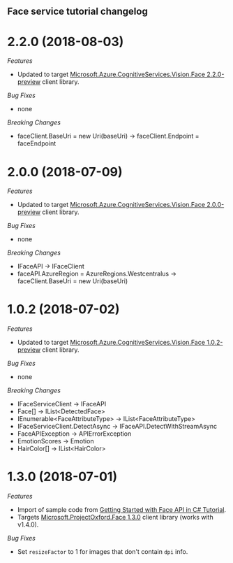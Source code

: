 ## Face service tutorial changelog

# 2.2.0 (2018-08-03)

*Features*

* Updated to target [Microsoft.Azure.CognitiveServices.Vision.Face 2.2.0-preview](https://www.nuget.org/packages/Microsoft.Azure.CognitiveServices.Vision.Face/2.2.0-preview) client library.

*Bug Fixes*

* none

*Breaking Changes*

* faceClient.BaseUri = new Uri(baseUri) -> faceClient.Endpoint = faceEndpoint

# 2.0.0 (2018-07-09)

*Features*

* Updated to target [Microsoft.Azure.CognitiveServices.Vision.Face 2.0.0-preview](https://www.nuget.org/packages/Microsoft.Azure.CognitiveServices.Vision.Face/2.0.0-preview) client library.

*Bug Fixes*

* none

*Breaking Changes*

* IFaceAPI -> IFaceClient
* faceAPI.AzureRegion = AzureRegions.Westcentralus -> faceClient.BaseUri = new Uri(baseUri)

# 1.0.2 (2018-07-02)

*Features*

* Updated to target [Microsoft.Azure.CognitiveServices.Vision.Face 1.0.2-preview](https://www.nuget.org/packages/Microsoft.Azure.CognitiveServices.Vision.Face/1.0.2-preview) client library.

*Bug Fixes*

* none

*Breaking Changes*

* IFaceServiceClient -> IFaceAPI
* Face[] -> IList&lt;DetectedFace&gt;
* IEnumerable&lt;FaceAttributeType&gt; -> IList&lt;FaceAttributeType&gt;
* IFaceServiceClient.DetectAsync -> IFaceAPI.DetectWithStreamAsync
* FaceAPIException -> APIErrorException
* EmotionScores -> Emotion
* HairColor[] -> IList&lt;HairColor&gt;

<a name="x.y.z"></a>
# 1.3.0 (2018-07-01)

*Features*

* Import of sample code from [Getting Started with Face API in C# Tutorial](https://docs.microsoft.com/en-us/azure/cognitive-services/face/tutorials/faceapiincsharptutorial).
* Targets [Microsoft.ProjectOxford.Face 1.3.0](https://www.nuget.org/packages/Microsoft.ProjectOxford.Face/) client library (works with v1.4.0).

*Bug Fixes*

* Set `resizeFactor` to 1 for images that don't contain `dpi` info.
